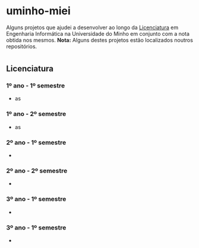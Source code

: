 # **uminho-miei**

Alguns projetos que ajudei a desenvolver ao longo da [Licenciatura](#licenciatura) em Engenharia Informática na Universidade do Minho em conjunto com a nota obtida nos mesmos.
**Nota:** Alguns destes projetos estão localizados noutros repositórios.

<!--- e [Mestrado](#mestrado)--->

#
## <a id="licenciatura">  </a>  **Licenciatura**

### <a id="l11">  </a> **1º ano - 1º semestre**

- as


### <a id="l12">  </a> **1º ano - 2º semestre**

- as



### <a id="l21">  </a> **2º ano - 1º semestre**

- 


### <a id="l22">  </a> **2º ano - 2º semestre**

- 


### <a id="l31">  </a> **3º ano - 1º semestre**

- 

### <a id="l32">  </a> **3º ano - 1º semestre**

- 






<!--- 

#
## <a id="mestrado">  </a>  **Mestrado**

### <a id="m1">  </a> **1º ano**

### <a id="m2">  </a> **2º ano**

--->
